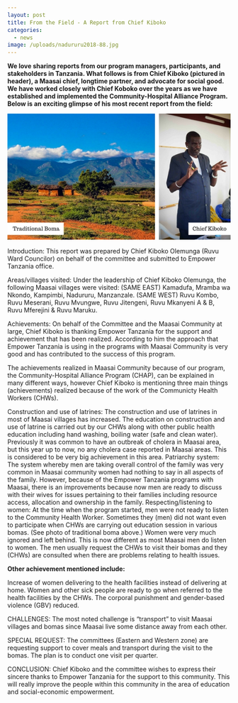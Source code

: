 ```yaml
---
layout: post
title: From the Field - A Report from Chief Kiboko
categories:
  - news
image: /uploads/nadururu2018-88.jpg
---
```


**We love sharing reports from our program managers, participants, and stakeholders in Tanzania. What follows is from Chief Kiboko (pictured in header), a Maasai chief, longtime partner, and advocate for social good. We have worked closely with Chief Koboko over the years as we have established and implemented the Community-Hospital Alliance Program. Below is an exciting glimpse of his most recent report from the field:**

![](/uploads/fromthefield.jpg)

Introduction: This report was prepared by Chief Kiboko Olemunga (Ruvu Ward Councilor) on behalf of the committee and submitted to Empower Tanzania office.

Areas/villages visited: Under the leadership of Chief Kiboko Olemunga, the following Maasai villages were visited: (SAME EAST) Kamadufa, Mramba wa Nkondo, Kampimbi, Nadururu, Manzanzale. (SAME WEST) Ruvu Kombo, Ruvu Meserani, Ruvu Mvungwe, Ruvu Jitengeni, Ruvu Mkanyeni A & B, Ruvu Mferejini & Ruvu Maruku.

Achievements: On behalf of the Committee and the Maasai Community at large, Chief Kiboko is thanking Empower Tanzania for the support and achievement that has been realized. According to him the approach that Empower Tanzania is using in the programs with Maasai Community is very good and has contributed to the success of this program.

The achievements realized in Maasai Community because of our program, the Community-Hospital Alliance Program (CHAP), can be explained in many different ways, however Chief Kiboko is mentioning three main things (achievements) realized because of the work of the Communicty Health Workers (CHWs).

Construction and use of latrines: The construction and use of latrines in most of Maasai villages has increased. The education on construction and use of latrine is carried out by our CHWs along with other public health education including hand washing, boiling water (safe and clean water). Previously it was common to have an outbreak of cholera in Maasai area, but this year up to now, no any cholera case reported in Maasai areas. This is considered to be very big achievement in this area. Patriarchy system: The system whereby men are taking overall control of the family was very common in Maasai community women had nothing to say in all aspects of the family. However, because of the Empower Tanzania programs with Maasai, there is an improvements because now men are ready to discuss with their wives for issues pertaining to their families including resource access, allocation and ownership in the family. Respecting/listening to women: At the time when the program started, men were not ready to listen to the Community Health Worker. Sometimes they (men) did not want even to participate when CHWs are carrying out education session in various bomas. (See photo of traditional boma above.) Women were very much ignored and left behind. This is now different as most Maasai men do listen to women. The men usually request the CHWs to visit their bomas and they (CHWs) are consulted when there are problems relating to health issues.

**Other achievement mentioned include:**

Increase of women delivering to the health facilities instead of delivering at home. Women and other sick people are ready to go when referred to the health facilities by the CHWs. The corporal punishment and gender-based violence (GBV) reduced.

CHALLENGES: The most noted challenge is “transport” to visit Maasai villages and bomas since Maasai live some distance away from each other.

SPECIAL REQUEST: The committees (Eastern and Western zone) are requesting support to cover meals and transport during the visit to the bomas. The plan is to conduct one visit per quarter.

CONCLUSION: Chief Kiboko and the committee wishes to express their sincere thanks to Empower Tanzania for the support to this community. This will really improve the people within this community in the area of education and social-economic empowerment.